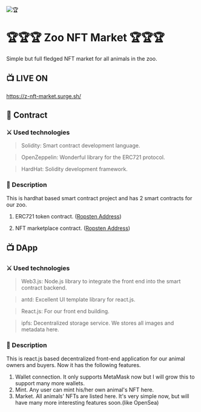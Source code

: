 ![🏆](https://github.com/dany-armstrong/zoo-nft-market/blob/main/screenshot.jpg?raw=true)

# 🏆🏆🏆 Zoo NFT Market 🏆🏆🏆

Simple but full fledged NFT market for all animals in the zoo.

## 📺 LIVE ON

https://z-nft-market.surge.sh/

## 📜 Contract

### ⚔️ Used technologies

> Solidity: Smart contract development language.

> OpenZeppelin: Wonderful library for the ERC721 protocol.

> HardHat: Solidity development framework.

### 📝 Description

This is hardhat based smart contract project and has 2 smart contracts for our zoo.

1. ERC721 token contract.
   ([Ropsten Address](https://ropsten.etherscan.io/address/0x9f8e251f9C6fC66113EC4E20F41A10e08bca8847))

2. NFT marketplace contract.
   ([Ropsten Address](https://ropsten.etherscan.io/address/0xD42Bdf6009bDa56B01C2633AC6a532e5de610824))

## 📺 DApp

### ⚔️ Used technologies

> Web3.js: Node.js library to integrate the front end into the smart contract backend.

> antd: Excellent UI template library for react.js.

> React.js: For our front end building.

> ipfs: Decentralized storage service. We stores all images and metadata here.

### 📝 Description

This is react.js based decentralized front-end application for our animal owners and buyers.
Now it has the following features.

1. Wallet connection.
   It only supports MetaMask now but I will grow this to support many more wallets.
2. Mint.
   Any user can mint his/her own animal's NFT here.
3. Market.
   All animals' NFTs are listed here.
   It's very simple now, but will have many more interesting features soon.(like OpenSea)
